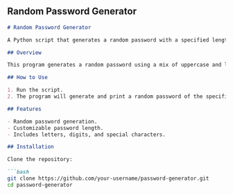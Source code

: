 ## **Random Password Generator**

```markdown
# Random Password Generator

A Python script that generates a random password with a specified length.

## Overview

This program generates a random password using a mix of uppercase and lowercase letters, digits, and punctuation.

## How to Use

1. Run the script.
2. The program will generate and print a random password of the specified length.

## Features

- Random password generation.
- Customizable password length.
- Includes letters, digits, and special characters.

## Installation

Clone the repository:

```bash
git clone https://github.com/your-username/password-generator.git
cd password-generator
